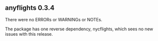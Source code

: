 ## anyflights 0.3.4

There were no ERRORs or WARNINGs or NOTEs.

The package has one reverse dependency, nycflights, which sees no new issues with this release.